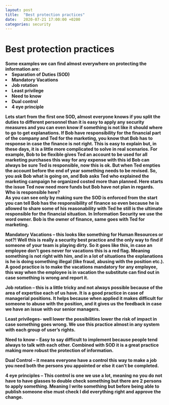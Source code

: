 ```yaml
---
layout: post
title:  "Best protection practices"
date:   2020-07-21 17:00:00 +0200
categories: security
---
```

<h1>Best protection practices</h1>
<h4>
Some examples we can find almost everywhere on protecting the information are:
<li><B>Separation of Duties (SOD)</B></li>
<li><B>Mandatory Vacations</B></li>
<li><B>Job rotation</B></li>
<li><B>Least privilege</B></li>
<li><B>Need to know</B></li>
<li><B>Dual control</B></li>
<li><B>4 eye principle</B></li>
<p>Lets start from the first one <B>SOD</B>, almost everyone knows if you split the duties to different personnel than it is easy to apply any security measures and you can even know if something is not like it should where to go to get explanations. If Bob have responsibility for the financial part of the company and Ted for the marketing, you know that Bob has to response in case the finance is not right. This is easy to explain but, in these days, it is a little more complicated to solve in real scenarios. For example, Bob to be flexible gives Ted an account to be used for all marketing purchases this way for any expense with this id Bob can always be sure Ted is responsible, now this is ok. But when Ted empties the account before the end of year something needs to be revised. So, you ask Bob what is going on, and Bob asks Ted who explained the marketing campaign he organized costed more than planned. Here starts the issue Ted now need more funds but Bob have not plan in regards. Who is responsible here?
<BR>As you can see only by making sure the SOD is enforced from the start you can tell Bob has the responsibility of finance so even because he is allowed to share some of his reasonability with Ted he still is the ultimate responsible for the financial situation. In Information Security we use the word owner. Bob is the owner of finance, same goes with Ted for marketing.</p>
<p>
<B>Mandatory Vacations</B> – this looks like something for Human Resources or not?! Well this is really a security best practice and the only way to find if someone of your team is playing dirty. So it goes like this, in case an employee don’t goes never for vacations this is a red flag. Meaning something is not right with him, and in a lot of situations the explanations is he is doing something illegal (like fraud, abusing with the position etc.). A good practice is to make the vacations mandatory for any employee, this way when the employee is in vacation the substitute can find out in case something is wrong and report it. 
</p><p>
<B>Job rotation</B> – this is a little tricky and not always possible because of the area of expertise each of us have. It is a good practice in case of managerial positions. It helps because when applied it makes difficult for someone to abuse with the position, and it gives us the feedback in case we have an issue with our senior managers. 
</p><p>
<B>Least privileges</B>- well lower the possibilities lower the risk of impact in case something goes wrong. We use this practice almost in any system with each group of user’s rights.</p><p>
<B>Need to know</B> – Easy to say difficult to implement because people tend always to talk with each other. Combined with SOD it is a great practice making more robust the protection of information.</p>
<p>
<B>Dual Control</B> – it means everyone have a control this way to make a job you need both the persons you appointed or else it can’t be completed.
</p><p>
<B>4 eye principles</B> – This control is one we use a lot, meaning no you do not have to have glasses to double check something but there are 2 persons to apply something. Meaning I write something but before being able to publish someone else must check I did everything right and approve the change. 
</p></h4>

 
